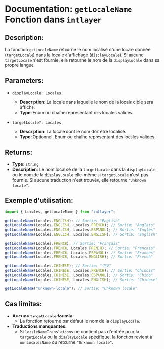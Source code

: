# Documentation: `getLocaleName` Fonction dans `intlayer`

## Description:

La fonction `getLocaleName` retourne le nom localisé d'une locale donnée (`targetLocale`) dans la locale d'affichage (`displayLocale`). Si aucune `targetLocale` n'est fournie, elle retourne le nom de la `displayLocale` dans sa propre langue.

## Parameters:

- `displayLocale: Locales`

  - **Description**: La locale dans laquelle le nom de la locale cible sera affiché.
  - **Type**: Enum ou chaîne représentant des locales valides.

- `targetLocale?: Locales`
  - **Description**: La locale dont le nom doit être localisé.
  - **Type**: Optionnel. Enum ou chaîne représentant des locales valides.

## Returns:

- **Type**: `string`
- **Description**: Le nom localisé de la `targetLocale` dans la `displayLocale`, ou le nom de la `displayLocale` elle-même si `targetLocale` n'est pas fournie. Si aucune traduction n'est trouvée, elle retourne `"Unknown locale"`.

## Exemple d'utilisation:

```typescript
import { Locales, getLocaleName } from "intlayer";

getLocaleName(Locales.ENGLISH); // Sortie: "English"
getLocaleName(Locales.ENGLISH, Locales.FRENCH); // Sortie: "Anglais"
getLocaleName(Locales.ENGLISH, Locales.ESPANOL); // Sortie: "Inglés"
getLocaleName(Locales.ENGLISH, Locales.ENGLISH); // Sortie: "English"

getLocaleName(Locales.FRENCH); // Sortie: "Français"
getLocaleName(Locales.FRENCH, Locales.FRENCH); // Sortie: "Français"
getLocaleName(Locales.FRENCH, Locales.ESPANOL); // Sortie: "Francés"
getLocaleName(Locales.FRENCH, Locales.ENGLISH); // Sortie: "French"

getLocaleName(Locales.CHINESE); // Sortie: "中文"
getLocaleName(Locales.CHINESE, Locales.FRENCH); // Sortie: "Chinois"
getLocaleName(Locales.CHINESE, Locales.ESPANOL); // Sortie: "Chino"
getLocaleName(Locales.CHINESE, Locales.ENGLISH); // Sortie: "Chinese"

getLocaleName("unknown-locale"); // Sortie: "Unknown locale"
```

## Cas limites:

- **Aucune `targetLocale` fournie:**
  - La fonction retourne par défaut le nom de la `displayLocale`.
- **Traductions manquantes:**
  - Si `localeNameTranslations` ne contient pas d'entrée pour la `targetLocale` ou la `displayLocale` spécifique, la fonction revient à `ownLocalesName` ou retourne `"Unknown locale"`.

